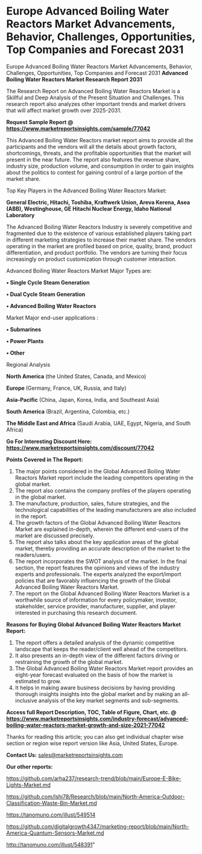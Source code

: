 # Europe Advanced Boiling Water Reactors Market Advancements, Behavior, Challenges, Opportunities, Top Companies and Forecast 2031
Europe Advanced Boiling Water Reactors Market Advancements, Behavior, Challenges, Opportunities, Top Companies and Forecast 2031
<strong>Advanced Boiling Water Reactors Market Research Report 2031</strong>

The Research Report on Advanced Boiling Water Reactors Market is a Skillful and Deep Analysis of the Present Situation and Challenges. This research report also analyzes other important trends and market drivers that will affect market growth over 2025-2031.

<strong>Request Sample Report @ <a href=https://www.marketreportsinsights.com/sample/77042>https://www.marketreportsinsights.com/sample/77042</a></strong>

This Advanced Boiling Water Reactors market report aims to provide all the participants and the vendors will all the details about growth factors, shortcomings, threats, and the profitable opportunities that the market will present in the near future. The report also features the revenue share, industry size, production volume, and consumption in order to gain insights about the politics to contest for gaining control of a large portion of the market share.

Top Key Players in the Advanced Boiling Water Reactors Market:

<strong>General Electric, Hitachi, Toshiba, Kraftwerk Union, Areva Kerena, Asea (ABB), Westinghouse, GE Hitachi Nuclear Energy, Idaho National Laboratory</strong>

The Advanced Boiling Water Reactors Industry is severely competitive and fragmented due to the existence of various established players taking part in different marketing strategies to increase their market share. The vendors operating in the market are profiled based on price, quality, brand, product differentiation, and product portfolio. The vendors are turning their focus increasingly on product customization through customer interaction.

Advanced Boiling Water Reactors Market Major Types are:

<strong>• Single Cycle Steam Generation

• Dual Cycle Steam Generation

• Advanced Boiling Water Reactors</strong>

Market Major end-user applications :

<strong>• Submarines

• Power Plants

• Other</strong>

Regional Analysis

</u><strong><b>North America</b></strong> (the United States, Canada, and Mexico)

<strong><b>Europe </b></strong>(Germany, France, UK, Russia, and Italy)

<strong><b>Asia-Pacific</b></strong> (China, Japan, Korea, India, and Southeast Asia)

<strong><b>South America</b></strong> (Brazil, Argentina, Colombia, etc.)

<strong><b>The Middle East and Africa</b></strong> (Saudi Arabia, UAE, Egypt, Nigeria, and South Africa)

<strong>Go For Interesting Discount Here: <a href=https://www.marketreportsinsights.com/discount/77042>https://www.marketreportsinsights.com/discount/77042</a></strong>

<strong>Points Covered in The Report:</strong>
<ol>
  <li>The major points considered in the Global Advanced Boiling Water Reactors Market report include the leading competitors operating in the global market.</li>
  <li>The report also contains the company profiles of the players operating in the global market.</li>
  <li>The manufacture, production, sales, future strategies, and the technological capabilities of the leading manufacturers are also included in the report.</li>
  <li>The growth factors of the Global Advanced Boiling Water Reactors Market are explained in-depth, wherein the different end-users of the market are discussed precisely.</li>
  <li>The report also talks about the key application areas of the global market, thereby providing an accurate description of the market to the readers/users.</li>
  <li>The report incorporates the SWOT analysis of the market. In the final section, the report features the opinions and views of the industry experts and professionals. The experts analyzed the export/import policies that are favorably influencing the growth of the Global Advanced Boiling Water Reactors Market.</li>
  <li>The report on the Global Advanced Boiling Water Reactors Market is a worthwhile source of information for every policymaker, investor, stakeholder, service provider, manufacturer, supplier, and player interested in purchasing this research document.</li>
</ol>
<strong>Reasons for Buying Global Advanced Boiling Water Reactors Market Report:</strong>

<ol>
  <li>The report offers a detailed analysis of the dynamic competitive landscape that keeps the reader/client well ahead of the competitors.</li>
  <li>It also presents an in-depth view of the different factors driving or restraining the growth of the global market.</li>
  <li>The Global Advanced Boiling Water Reactors Market report provides an eight-year forecast evaluated on the basis of how the market is estimated to grow.</li>
  <li>It helps in making aware business decisions by having providing thorough insights insights into the global market and by making an all-inclusive analysis of the key market segments and sub-segments.</li>
</ol>
<strong>Access full Report Description, TOC, Table of Figure, Chart, etc. @ <a href=https://www.marketreportsinsights.com/industry-forecast/advanced-boiling-water-reactors-market-growth-and-size-2021-77042>https://www.marketreportsinsights.com/industry-forecast/advanced-boiling-water-reactors-market-growth-and-size-2021-77042</a></strong>


Thanks for reading this article; you can also get individual chapter wise section or region wise report version like Asia, United States, Europe.

<strong>Contact Us:</strong>
sales@marketreportsinsights.com

<strong>Our other reports:</strong>

<a href=https://github.com/arha237/research-trend/blob/main/Europe-E-Bike-Lights-Market.md>https://github.com/arha237/research-trend/blob/main/Europe-E-Bike-Lights-Market.md</a>

<a href=https://github.com/Ishi78/Research/blob/main/North-America-Outdoor-Classification-Waste-Bin-Market.md>https://github.com/Ishi78/Research/blob/main/North-America-Outdoor-Classification-Waste-Bin-Market.md</a>

<a href=https://tanomuno.com/illust/549514>https://tanomuno.com/illust/549514</a>

<a href=https://github.com/digitalgrowth4347/marketing-report/blob/main/North-America-Quantum-Sensors-Market.md>https://github.com/digitalgrowth4347/marketing-report/blob/main/North-America-Quantum-Sensors-Market.md</a>

<a href=http://tanomuno.com/illust/548391>http://tanomuno.com/illust/548391</a>"
